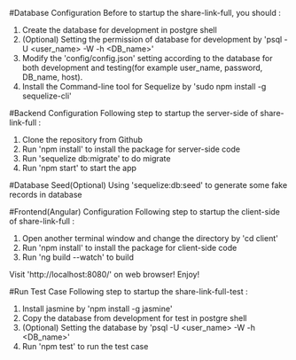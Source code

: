 #Database Configuration
Before to startup the share-link-full, you should :
1. Create the database for development in postgre shell
2. (Optional) Setting the permission of database for development by 'psql -U <user_name> -W -h <hostname> <DB_name>'
3. Modify the 'config/config.json' setting according to the database for both development and testing(for example user_name, password, DB_name, host).
4. Install the Command-line tool for Sequelize by 'sudo npm install -g sequelize-cli'

#Backend Configuration
Following step to startup the server-side of share-link-full :
1. Clone the repository from Github
2. Run 'npm install' to install the package for server-side code
3. Run 'sequelize db:migrate' to do migrate 
4. Run 'npm start' to start the app

#Database Seed(Optional)
Using 'sequelize:db:seed' to generate some fake records in database

#Frontend(Angular) Configuration
Following step to startup the client-side of share-link-full :
1. Open another terminal window and change the directory by 'cd client'
2. Run 'npm install' to install the package for client-side code
3. Run 'ng build --watch' to build

Visit 'http://localhost:8080/' on web browser! Enjoy!

#Run Test Case
Following step to startup the share-link-full-test :
1. Install jasmine by 'npm install -g jasmine'
2. Copy the database from development for test in postgre shell
3. (Optional) Setting the database by 'psql -U <user_name> -W -h <hostname> <DB_name>'
4. Run 'npm test' to run the test case